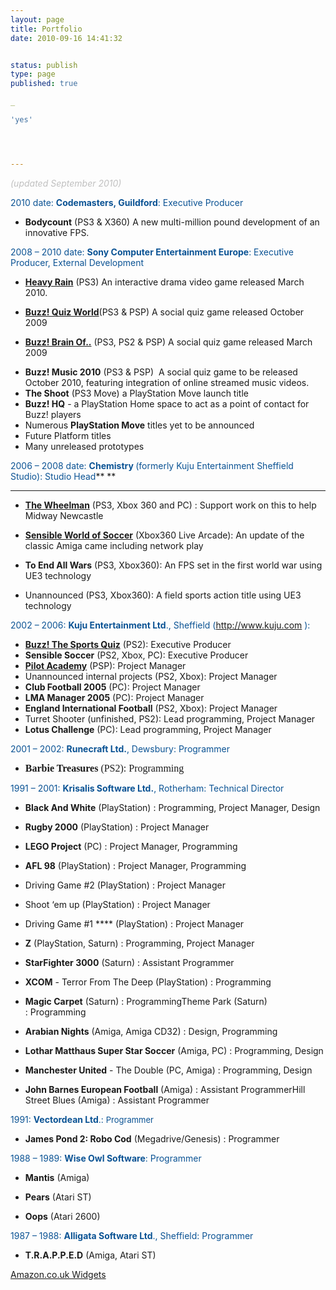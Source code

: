 ```yaml
---
layout: page
title: Portfolio
date: 2010-09-16 14:41:32


status: publish
type: page
published: true

_

'yes'




---
```

<span style="color: #c0c0c0;">*(updated September 2010)*</span>

<span style="color: #0b5394;">2010
date: </span>**<span
style="color: #0b5394;">Codemasters, Guildford</span>**<span
style="color: #0b5394;">: Executive Producer</span>

-   <div id="yx10">

    </div>

    **Bodycount** (PS3 & X360) A new multi-million pound development of
    an innovative FPS.

<span style="color: #0b5394;">2008 – 2010
date: </span>**<span
style="color: #0b5394;">Sony Computer Entertainment Europe</span>**<span
style="color: #0b5394;">: Executive Producer, External
Development</span>

-   <div id="yx10">

    </div>

    **[Heavy Rain](http://bit.ly/9dews3)** (PS3) An interactive drama
    video game released March 2010.
-   <div id="yx10">

    </div>

    **[Buzz! Quiz
    World](http://bit.ly/cNIciL)**[](http://bit.ly/cNIciL)(PS3 & PSP) A
    social quiz game released October 2009
-   <div id="yx10">

    </div>

    **[Buzz! Brain Of..](http://bit.ly/9SsfGH)** (PS3, PS2 & PSP) A
    social quiz game released March 2009

<!-- -->

-   **Buzz! Music 2010** (PS3 & PSP)  A social quiz game to be released
    October 2010, featuring integration of online streamed music videos.
-   **The Shoot** (PS3 Move) a PlayStation Move launch title
-   **Buzz! HQ** - a PlayStation Home space to act as a point of contact
    for Buzz! players
-   Numerous **PlayStation Move** titles yet to be announced
-   Future Platform titles
-   Many unreleased prototypes

<span id="p-s646"><span id="p-s647">
 </span></span>
 <span id="p-s646"><span id="p-s647"><span style="color: #0b5394;">2006
– 2008
date: </span>**<span style="color: #0b5394;">Chemistry
</span>**<span style="color: #0b5394;">(formerly Kuju Entertainment Sheffield Studio): Studio Head</span></span></span>**
**

****

-   <div id="p-s6101">

    </div>

    [**The Wheelman**](http://bit.ly/di26j9) (PS3, Xbox 360 and PC) :
    Support work on this to help Midway Newcastle
-   <div id="p-s6101">

    </div>

    **[Sensible World of Soccer](http://bit.ly/bnJdN3)** (Xbox360 Live
    Arcade): An update of the classic Amiga came including network play
-   <div id="p-s6101">

    </div>

    **To End All Wars** (PS3, Xbox360): An FPS set in the first world
    war using UE3 technology
-   <div id="p-s6101">

    </div>

    Unannounced (PS3, Xbox360): A field sports action title using UE3
    technology

<div id="p-s6109">

<span style="color: #0b5394;"> 2002 – 2006: </span>**<span
style="color: #0b5394;">Kuju Entertainment Ltd</span>**<span
style="color: #0b5394;">., Sheffield (http://www.kuju.com ):</span>

-   **[Buzz! The Sports Quiz](http://bit.ly/auobFN)** (PS2): Executive
    Producer
-   **Sensible Soccer** (PS2, Xbox, PC): Executive Producer
-   **[Pilot Academy](http://bit.ly/bjkcL9)** (PSP): Project Manager
-   Unannounced internal projects (PS2, Xbox): Project Manager
-   **Club Football 2005** (PC): Project Manager
-   **LMA Manager 2005** (PC): Project Manager
-   **England International Football** (PS2, Xbox): Project Manager
-   Turret Shooter (unfinished, PS2): Lead programming, Project Manager
-   **Lotus Challenge** (PC): Lead programming, Project Manager

<span style="color: #0b5394;">2001 – 2002: </span>**<span
style="color: #0b5394;">Runecraft Ltd.</span>**<span
style="color: #0b5394;">,
Dewsbury: Programmer</span>

-   <span style="font-family: Times; font-size: medium;">**Barbie
    Treasures** (PS2): Programming</span>

<span style="color: #0b5394;"> 1991 – 2001: </span>**<span
style="color: #0b5394;">Krisalis Software Ltd.</span>**<span
style="color: #0b5394;">,
Rotherham: Technical Director</span>

</div>

-   <div id="p-s6414">

    </div>

    **Black And White** (PlayStation) : Programming, Project Manager,
    Design
-   **Rugby 2000** (PlayStation) : Project Manager
-   **LEGO Project** (PC) : Project Manager, Programming
-   **AFL 98** (PlayStation) : Project Manager, Programming
-   Driving Game \#2 (PlayStation) : Project Manager
-   Shoot ‘em up (PlayStation) : Project Manager
-   Driving Game \#1 **** (PlayStation) : Project Manager
-   **Z** (PlayStation, Saturn) : Programming, Project Manager
-   **StarFighter 3000** (Saturn) : Assistant Programmer
-   **XCOM** - Terror From The Deep (PlayStation) : Programming
-   **Magic Carpet** (Saturn) : ProgrammingTheme Park (Saturn)
    : Programming
-   **Arabian Nights** (Amiga, Amiga CD32) : Design, Programming
-   **Lothar Matthaus Super Star Soccer** (Amiga, PC) : Programming,
    Design
-   **Manchester United** - The Double (PC, Amiga) : Programming, Design
-   **John Barnes European Football** (Amiga) : Assistant ProgrammerHill
    Street Blues (Amiga) : Assistant Programmer

<span style="color: #0b5394;">1991: </span>**<span
style="color: #0b5394;">Vectordean Ltd</span>**<span
style="color: #0b5394;">.: </span><span style="font-size: small;"><span
style="color: #0b5394;">Programmer</span></span>

-   **James Pond 2: Robo Cod** (Megadrive/Genesis) : Programmer

<div>

<div id="p-s6443">

<span id="p-s6445"><span id="p-s6446"><span style="color: #0b5394;">1988
– 1989: </span>**<span style="color: #0b5394;">Wise Owl
Software</span>**<span style="color: #0b5394;">:
Programmer</span></span></span>

</div>

-   <div id="p-s6450">

    </div>

    **Mantis** (Amiga)
-   <div id="p-s6468">

    </div>

    **Pears** (Atari ST)
-   <div id="p-s6475">

    </div>

    **Oops** (Atari 2600)

<div id="p-s6484">

<span id="p-s6486"><span id="p-s6487">
 </span></span>
 <span id="p-s6486"><span id="p-s6487"><span
style="color: #0b5394;">1987 – 1988: </span>**<span
style="color: #0b5394;">Alligata Software Ltd</span>**<span
style="color: #0b5394;">.,
Sheffield: Programmer</span></span></span>

</div>

-   <div id="p-s6491">

    </div>

    **T.R.A.P.P.E.D** (Amiga, Atari ST)

<div id="p-s6506">

</div>

</div>

<div style="align: center;">

[Amazon.co.uk
Widgets](http://ws.amazon.co.uk/widgets/q?ServiceVersion=20070822&MarketPlace=GB&ID=V20070822%2FGB%2Fgamedevelcons-21%2F8001%2F1992ba99-8247-46dd-ae63-b8bd6050704a&Operation=NoScript)

</div>
